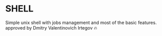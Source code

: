 # SHELL
Simple unix shell with jobs management and most of the basic features.
approved by Dmitry Valentinovich Irtegov 🔥

